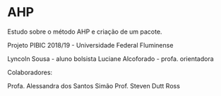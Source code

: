 # AHP
Estudo sobre o método AHP e criação de um pacote.

Projeto PIBIC 2018/19 - Universidade Federal Fluminense

Lyncoln Sousa - aluno bolsista
Luciane Alcoforado - profa. orientadora

Colaboradores:

Profa. Alessandra dos Santos Simão
Prof. Steven Dutt Ross
